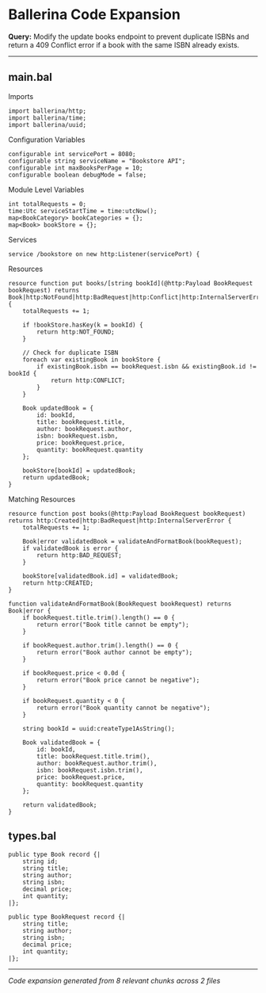 # Ballerina Code Expansion

**Query:** Modify the update books endpoint to prevent duplicate ISBNs and return a 409 Conflict error if a book with the same ISBN already exists.

---

## main.bal

Imports
```ballerina
import ballerina/http;
import ballerina/time;
import ballerina/uuid;
```

Configuration Variables
```ballerina
configurable int servicePort = 8080;
configurable string serviceName = "Bookstore API";
configurable int maxBooksPerPage = 10;
configurable boolean debugMode = false;
```

Module Level Variables
```ballerina
int totalRequests = 0;
time:Utc serviceStartTime = time:utcNow();
map<BookCategory> bookCategories = {};
map<Book> bookStore = {};
```

Services
```ballerina
service /bookstore on new http:Listener(servicePort) {
```

Resources
```ballerina
resource function put books/[string bookId](@http:Payload BookRequest bookRequest) returns Book|http:NotFound|http:BadRequest|http:Conflict|http:InternalServerError {
    totalRequests += 1;

    if !bookStore.hasKey(k = bookId) {
        return http:NOT_FOUND;
    }

    // Check for duplicate ISBN
    foreach var existingBook in bookStore {
        if existingBook.isbn == bookRequest.isbn && existingBook.id != bookId {
            return http:CONFLICT;
        }
    }

    Book updatedBook = {
        id: bookId,
        title: bookRequest.title,
        author: bookRequest.author,
        isbn: bookRequest.isbn,
        price: bookRequest.price,
        quantity: bookRequest.quantity
    };

    bookStore[bookId] = updatedBook;
    return updatedBook;
}
```

Matching Resources
```ballerina
resource function post books(@http:Payload BookRequest bookRequest) returns http:Created|http:BadRequest|http:InternalServerError {
    totalRequests += 1;

    Book|error validatedBook = validateAndFormatBook(bookRequest);
    if validatedBook is error {
        return http:BAD_REQUEST;
    }

    bookStore[validatedBook.id] = validatedBook;
    return http:CREATED;
}

function validateAndFormatBook(BookRequest bookRequest) returns Book|error {
    if bookRequest.title.trim().length() == 0 {
        return error("Book title cannot be empty");
    }

    if bookRequest.author.trim().length() == 0 {
        return error("Book author cannot be empty");
    }

    if bookRequest.price < 0.0d {
        return error("Book price cannot be negative");
    }

    if bookRequest.quantity < 0 {
        return error("Book quantity cannot be negative");
    }

    string bookId = uuid:createType1AsString();

    Book validatedBook = {
        id: bookId,
        title: bookRequest.title.trim(),
        author: bookRequest.author.trim(),
        isbn: bookRequest.isbn.trim(),
        price: bookRequest.price,
        quantity: bookRequest.quantity
    };

    return validatedBook;
}
```

## types.bal

```ballerina
public type Book record {|
    string id;
    string title;
    string author;
    string isbn;
    decimal price;
    int quantity;
|};

public type BookRequest record {|
    string title;
    string author;
    string isbn;
    decimal price;
    int quantity;
|};
```

---

*Code expansion generated from 8 relevant chunks across 2 files*
